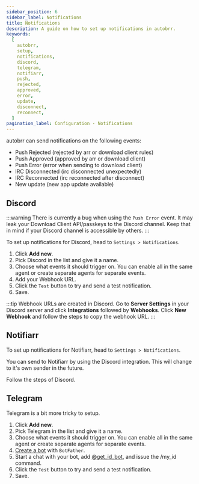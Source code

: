 ```yaml
---
sidebar_position: 6
sidebar_label: Notifications
title: Notifications
description: A guide on how to set up notifications in autobrr.
keywords:
  [
    autobrr,
    setup,
    notifications,
    discord,
    telegram,
    notifiarr,
    push,
    rejected,
    approved,
    error,
    update,
    disconnect,
    reconnect,
  ]
pagination_label: Configuration - Notifications
---
```


autobrr can send notifications on the following events:

- Push Rejected (rejected by arr or download client rules)
- Push Approved (approved by arr or download client)
- Push Error (error when sending to download client)
- IRC Disconnected (irc disconnected unexpectedly)
- IRC Reconnected (irc reconnected after disconnect)
- New update (new app update available)

## Discord

:::warning
There is currently a bug when using the `Push Error` event.
It may leak your Download Client API/passkeys to the Discord channel. Keep that in mind if your Discord channel is accessible by others.
:::

To set up notifications for Discord, head to `Settings > Notifications`.

1. Click **Add new**.
2. Pick Discord in the list and give it a name.
3. Choose what events it should trigger on. You can enable all in the same agent or create separate agents for separate events.
4. Add your Webhook URL.
5. Click the `Test` button to try and send a test notification.
6. Save.

:::tip
Webhook URLs are created in Discord. Go to **Server Settings** in your Discord server and click **Integrations** followed by **Webhooks**. Click **New Webhook** and follow the steps to copy the webhook URL.
:::

## Notifiarr

To set up notifications for Notifiarr, head to `Settings > Notifications`.

You can send to Notifiarr by using the Discord integration. This will change to it's own sender in the future.

Follow the steps of Discord.

## Telegram

Telegram is a bit more tricky to setup.

1. Click **Add new**.
2. Pick Telegram in the list and give it a name.
3. Choose what events it should trigger on. You can enable all in the same agent or create separate agents for separate events.
4. [Create a bot](https://core.telegram.org/bots#6-botfather) with `BotFather`.
5. Start a chat with your bot, add [@get_id_bot](https://telegram.me/get_id_bot), and issue the /my_id command.
6. Click the `Test` button to try and send a test notification.
7. Save.
